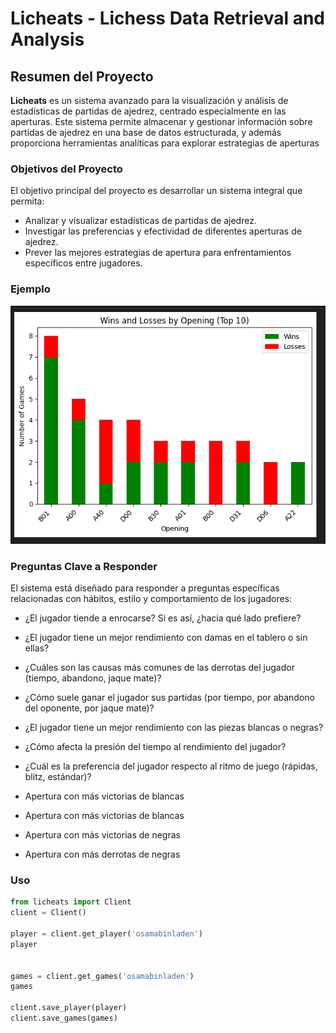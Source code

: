 # Licheats - Lichess Data Retrieval and Analysis

## Resumen del Proyecto

**Licheats** es un sistema avanzado para la visualización y análisis de estadísticas de partidas de ajedrez, centrado especialmente en las aperturas. Este sistema permite almacenar y gestionar información sobre partidas de ajedrez en una base de datos estructurada, y además proporciona herramientas analíticas para explorar estrategias de aperturas

### Objetivos del Proyecto

El objetivo principal del proyecto es desarrollar un sistema integral que permita:
- Analizar y visualizar estadísticas de partidas de ajedrez.
- Investigar las preferencias y efectividad de diferentes aperturas de ajedrez.
- Prever las mejores estrategias de apertura para enfrentamientos específicos entre jugadores.


### Ejemplo
![Sample Plot](resources/sample_plot.png)

### Preguntas Clave a Responder

El sistema está diseñado para responder a preguntas específicas relacionadas con hábitos, estilo y comportamiento de los jugadores:

- ¿El jugador tiende a enrocarse? Si es así, ¿hacia qué lado prefiere?
- ¿El jugador tiene un mejor rendimiento con damas en el tablero o sin ellas?
- ¿Cuáles son las causas más comunes de las derrotas del jugador (tiempo, abandono, jaque mate)?
- ¿Cómo suele ganar el jugador sus partidas (por tiempo, por abandono del oponente, por jaque mate)?
- ¿El jugador tiene un mejor rendimiento con las piezas blancas o negras?
- ¿Cómo afecta la presión del tiempo al rendimiento del jugador?
- ¿Cuál es la preferencia del jugador respecto al ritmo de juego (rápidas, blitz, estándar)?

- Apertura con más victorias de blancas
- Apertura con más victorias de blancas
- Apertura con más victorias de negras
- Apertura con más derrotas de negras


### Uso

```python
from licheats import Client
client = Client()

player = client.get_player('osamabinladen')
player


games = client.get_games('osamabinladen')
games

client.save_player(player)
client.save_games(games)
``````